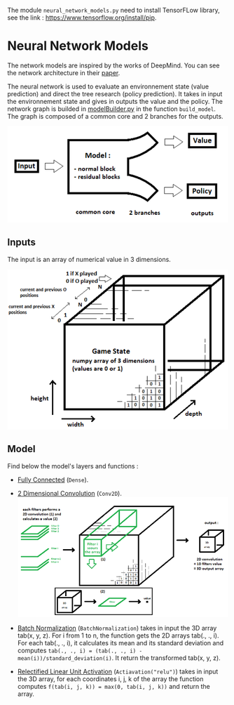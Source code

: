 The module `neural_network_models.py` need to install TensorFLow library, see the link : https://www.tensorflow.org/install/pip.

# Neural Network Models
The network models are inspired by the works of DeepMind. You can see the network architecture in their [paper](https://medium.com/applied-data-science/alphago-zero-explained-in-one-diagram-365f5abf67e0).

The neural network is used to evaluate an environnement state (value prediction) and direct the tree research (policy prediction). It takes in input the environnement state and gives in outputs the value and the policy. The network graph is builded in [modelBuilder.py](https://github.com/JonathanVengadasalam/AlphaZero-Artificial-Intelligence/blob/master/neural_network_models/modelBuilder.py) in the function `build_model`. The graph is composed of a common core and 2 branches for the outputs.

![model](https://github.com/JonathanVengadasalam/AlphaZero-Artificial-Intelligence/blob/master/images/model.png)

## Inputs
The input is an array of numerical value in 3 dimensions.

![game state](https://github.com/JonathanVengadasalam/AlphaZero-Artificial-Intelligence/blob/master/images/game%20state%20architecture.png)

## Model
Find below the model's layers and functions :

 - [Fully Connected](https://en.wikipedia.org/wiki/Artificial_neural_network) (`Dense`).

 - [2 Dimensional Convolution](https://en.wikipedia.org/wiki/Convolutional_neural_network) (`Conv2D`).
![2D convolution](https://github.com/JonathanVengadasalam/AlphaZero-Artificial-Intelligence/blob/master/images/2DConvolution.png)

 - [Batch Normalization](https://en.wikipedia.org/wiki/Batch_normalization) (`BatchNormalization`) takes in input the 3D array tab(x, y, z). For i from 1 to n, the function gets the 2D arrays tab(., ., i). For each tab(., ., i), it calculates its mean and its standard deviation  and computes `tab(., ., i) = (tab(., ., i) - mean(i))/standard_deviation(i)`. It return the transformed tab(x, y, z).

 - [Relectified Linear Unit Activation](https://en.wikipedia.org/wiki/Rectifier_(neural_networks)) (`Actiavation("relu")`) takes in input the 3D array, for each coordinates i, j, k of the array the function computes `f(tab(i, j, k)) = max(0, tab(i, j, k))` and return the array.
